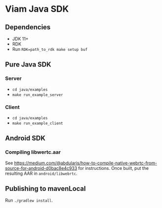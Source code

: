 # Viam Java SDK

## Dependencies

* JDK 11+
* RDK
* Run `RDK=path_to_rdk make setup buf`

## Pure Java SDK

### Server
* `cd java/examples`
* `make run_example_server`

### Client
* `cd java/examples`
* `make run_example_client`

## Android SDK

### Compiling libwertc.aar

See https://medium.com/@abdularis/how-to-compile-native-webrtc-from-source-for-android-d0bac8e4c933 for instructions. Once built,
put the resulting AAR in `android/libwebrtc`.

## Publishing to mavenLocal

Run `./gradlew install`.
